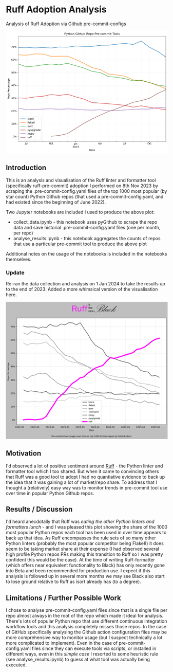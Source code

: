 # Ruff Adoption Analysis

Analysis of Ruff Adoption via Github pre-commit-configs

![plot of Ruff adoption to the end of 2023](ruff_growth.png)

## Introduction

This is an analysis and visualisation of the Ruff linter and formatter tool (specifically ruff-pre-commit) adoption I performed on 8th Nov 2023 by scraping the .pre-commit-config.yaml files of the top 1000 most popular (by star count) Python Github repos (that used a pre-commit-config.yaml, and had existed since the beginning of June 2022).

Two Jupyter notebooks are included I used to produce the above plot:

- collect_data.ipynb - this notebook uses pyGithub to scrape the repo data and save historial .pre-commit-config.yaml files (one per month, per repo)
- analyse_results.ipynb - this notebook aggregates the counts of repos that use a particular pre-commit tool to produce the above plot

Additional notes on the usage of the notebooks is included in the notebooks themselves.

### Update

Re-ran the data collection and analysis on 1 Jan 2024 to take the results up to the end of 2023. Added a more whimsical version of the visualisation here.

![funny plot of Ruff adoption to the end of 2023](ruff_is_the_new_black.png)

## Motivation

I'd observed a lot of positive sentiment around [Ruff](https://github.com/astral-sh/ruff) - the Python linter and formatter tool which I too shared. But when it came to convincing others that Ruff was a good tool to adopt I had no quantiative evidence to back up the idea that it was gaining a lot of market/repo share. To address that I thought a (relatively) easy way was to monitor trends in pre-commit tool use over time in popular Python Github repos.

## Results / Discussion

I'd heard anecdotally that Ruff was _eating the other Python linters and formatters lunch_ - and I was pleased this plot showing the share of the 1000 most popular Python repos each tool has been used in over time appears to back up that idea. As Ruff encompasses the rule sets of so many other Python linters (probably the most popular competitor being Flake8) it does seem to be taking market share at their expense (I had observed several high profile Python repos PRs making this transition to Ruff so I was pretty confident this would be the case). At the time of writing Ruff-formatter (which offers near equivalent functionality to Black) has only recently gone into Beta and been recommended for production use. I expect if this analysis is followed up in several more months we may see Black also start to lose ground relative to Ruff as isort already has (to a degree).

## Limitations / Further Possible Work

I chose to analyse pre-commit-config.yaml files since that is a single file per repo almost always in the root of the repo which made it ideal for analysis. There's lots of popular Python repo that use different continuous integration workflow tools and this analysis completely misses those repos. In the case of GitHub specifically analysing the Github action configuration files may be more comprehensive way to monitor usage (but I suspect technically a lot more complicated to implement). Even in the case of pre-commit-config.yaml files since they can execute tools via scripts, or installed in different ways, even in this _simple case_ I resorted to some heuristic rule (see analyse_results.ipynb) to guess at what tool was actually being executed.
